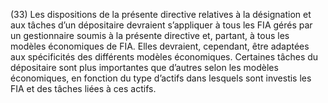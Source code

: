 (33) Les dispositions de la présente directive relatives à la désignation et aux tâches d’un dépositaire devraient s’appliquer à tous les FIA gérés par un gestionnaire soumis à la présente directive et, partant, à tous les modèles économiques de FIA. Elles devraient, cependant, être adaptées aux spécificités des différents modèles économiques. Certaines tâches du dépositaire sont plus importantes que d’autres selon les modèles économiques, en fonction du type d’actifs dans lesquels sont investis les FIA et des tâches liées à ces actifs.